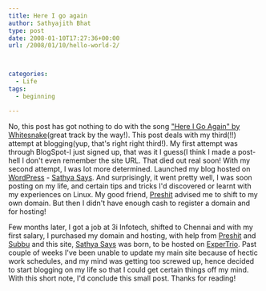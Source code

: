 ```yaml
---
title: Here I go again
author: Sathyajith Bhat
type: post
date: 2008-01-10T17:27:36+00:00
url: /2008/01/10/hello-world-2/



categories:
  - Life
tags:
  - beginning

---
```

No, this post has got nothing to do with the song ["Here I Go Again" by Whitesnake][1](great track by the way!). This post deals with my third(!!) attempt at blogging(yup, that's right right third!). My first attempt was through BlogSpot-I just signed up, that was it I guess(I think I made a post-hell I don't even remember the site URL. That died out real soon! With my second attempt, I was lot more determined. Launched my blog hosted on [WordPress][2] - [Sathya Says][3]. And surprisingly, it went pretty well, I was soon posting on my life, and certain tips and tricks I'd discovered or learnt with my experiences on Linux. My good friend, [Preshit][4] advised me to shift to my own domain. But then I didn't have enough cash to register a domain and for hosting!

Few months later, I got a job at 3i Infotech, shifted to Chennai and with my first salary, I purchased my domain and hosting, with help from [Preshit][4] and [Subbu][5] and this site, [Sathya Says][6] was born, to be hosted on [ExperTrio][7]. Past couple of weeks I've been unable to update my main site because of hectic work schedules, and my mind was getting too screwed up, hence decided to start blogging on my life so that I could get certain things off my mind. With this short note, I'd conclude this small post. Thanks for reading!

 [1]: https://www.youtube.com/watch?v=oKTiwCez6Zs
 [2]: https://www.wordpress.com/
 [3]: https://sathyasays.wordpress.com
 [4]: https://www.acchablog.com
 [5]: https://xubz.com
 [6]: https://sathyasays.com
 [7]: https://www.expertrio.com

